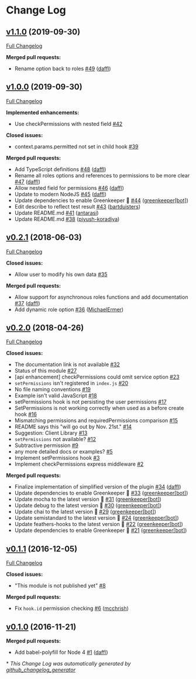 # Change Log

## [v1.1.0](https://github.com/feathersjs-ecosystem/feathers-permissions/tree/v1.1.0) (2019-09-30)
[Full Changelog](https://github.com/feathersjs-ecosystem/feathers-permissions/compare/v1.0.0...v1.1.0)

**Merged pull requests:**

- Rename option back to roles [\#49](https://github.com/feathersjs-ecosystem/feathers-permissions/pull/49) ([daffl](https://github.com/daffl))

## [v1.0.0](https://github.com/feathersjs-ecosystem/feathers-permissions/tree/v1.0.0) (2019-09-30)
[Full Changelog](https://github.com/feathersjs-ecosystem/feathers-permissions/compare/v0.2.1...v1.0.0)

**Implemented enhancements:**

- Use checkPermissions with nested field [\#42](https://github.com/feathersjs-ecosystem/feathers-permissions/issues/42)

**Closed issues:**

- context.params.permitted not set in child hook  [\#39](https://github.com/feathersjs-ecosystem/feathers-permissions/issues/39)

**Merged pull requests:**

- Add TypeScript definitions [\#48](https://github.com/feathersjs-ecosystem/feathers-permissions/pull/48) ([daffl](https://github.com/daffl))
- Rename all roles options and references to permissions to be more clear [\#47](https://github.com/feathersjs-ecosystem/feathers-permissions/pull/47) ([daffl](https://github.com/daffl))
- Allow nested field for permissions [\#46](https://github.com/feathersjs-ecosystem/feathers-permissions/pull/46) ([daffl](https://github.com/daffl))
- Update to modern NodeJS [\#45](https://github.com/feathersjs-ecosystem/feathers-permissions/pull/45) ([daffl](https://github.com/daffl))
- Update dependencies to enable Greenkeeper 🌴 [\#44](https://github.com/feathersjs-ecosystem/feathers-permissions/pull/44) ([greenkeeper[bot]](https://github.com/apps/greenkeeper))
- Edit describe to reflect test result [\#43](https://github.com/feathersjs-ecosystem/feathers-permissions/pull/43) ([bartduisters](https://github.com/bartduisters))
- Update README.md [\#41](https://github.com/feathersjs-ecosystem/feathers-permissions/pull/41) ([antarasi](https://github.com/antarasi))
- Update README.md [\#38](https://github.com/feathersjs-ecosystem/feathers-permissions/pull/38) ([piyush-koradiya](https://github.com/piyush-koradiya))

## [v0.2.1](https://github.com/feathersjs-ecosystem/feathers-permissions/tree/v0.2.1) (2018-06-03)
[Full Changelog](https://github.com/feathersjs-ecosystem/feathers-permissions/compare/v0.2.0...v0.2.1)

**Closed issues:**

- Allow user to modify his own data [\#35](https://github.com/feathersjs-ecosystem/feathers-permissions/issues/35)

**Merged pull requests:**

- Allow support for asynchronous roles functions and add documentation [\#37](https://github.com/feathersjs-ecosystem/feathers-permissions/pull/37) ([daffl](https://github.com/daffl))
- Add dynamic role option [\#36](https://github.com/feathersjs-ecosystem/feathers-permissions/pull/36) ([MichaelErmer](https://github.com/MichaelErmer))

## [v0.2.0](https://github.com/feathersjs-ecosystem/feathers-permissions/tree/v0.2.0) (2018-04-26)
[Full Changelog](https://github.com/feathersjs-ecosystem/feathers-permissions/compare/v0.1.1...v0.2.0)

**Closed issues:**

-  The documentation link is not available [\#32](https://github.com/feathersjs-ecosystem/feathers-permissions/issues/32)
- Status of this module [\#27](https://github.com/feathersjs-ecosystem/feathers-permissions/issues/27)
- \[api enhancement\] checkPermissions could omit service option [\#23](https://github.com/feathersjs-ecosystem/feathers-permissions/issues/23)
- `setPermissions` isn't registered  in `index.js` [\#20](https://github.com/feathersjs-ecosystem/feathers-permissions/issues/20)
- No file naming conventions [\#19](https://github.com/feathersjs-ecosystem/feathers-permissions/issues/19)
- Example isn't valid JavaScript [\#18](https://github.com/feathersjs-ecosystem/feathers-permissions/issues/18)
- setPermissions hook is not persisting the user permissions [\#17](https://github.com/feathersjs-ecosystem/feathers-permissions/issues/17)
- SetPermissions is not working correctly when used as a before create hook [\#16](https://github.com/feathersjs-ecosystem/feathers-permissions/issues/16)
- Mismatching permissions and requiredPermissions comparison [\#15](https://github.com/feathersjs-ecosystem/feathers-permissions/issues/15)
- README says this "will go out by Nov. 21st." [\#14](https://github.com/feathersjs-ecosystem/feathers-permissions/issues/14)
- Suggestion: Client Library [\#13](https://github.com/feathersjs-ecosystem/feathers-permissions/issues/13)
- `setPermissions` not available? [\#12](https://github.com/feathersjs-ecosystem/feathers-permissions/issues/12)
- Subtractive permission [\#9](https://github.com/feathersjs-ecosystem/feathers-permissions/issues/9)
- any more detailed docs or examples? [\#5](https://github.com/feathersjs-ecosystem/feathers-permissions/issues/5)
- Implement setPermissions hook [\#3](https://github.com/feathersjs-ecosystem/feathers-permissions/issues/3)
- Implement checkPermissions express middleware [\#2](https://github.com/feathersjs-ecosystem/feathers-permissions/issues/2)

**Merged pull requests:**

- Finalize implementation of simplified version of the plugin [\#34](https://github.com/feathersjs-ecosystem/feathers-permissions/pull/34) ([daffl](https://github.com/daffl))
- Update dependencies to enable Greenkeeper 🌴 [\#33](https://github.com/feathersjs-ecosystem/feathers-permissions/pull/33) ([greenkeeper[bot]](https://github.com/apps/greenkeeper))
- Update mocha to the latest version 🚀 [\#31](https://github.com/feathersjs-ecosystem/feathers-permissions/pull/31) ([greenkeeper[bot]](https://github.com/apps/greenkeeper))
- Update debug to the latest version 🚀 [\#30](https://github.com/feathersjs-ecosystem/feathers-permissions/pull/30) ([greenkeeper[bot]](https://github.com/apps/greenkeeper))
- Update chai to the latest version 🚀 [\#29](https://github.com/feathersjs-ecosystem/feathers-permissions/pull/29) ([greenkeeper[bot]](https://github.com/apps/greenkeeper))
- Update semistandard to the latest version 🚀 [\#24](https://github.com/feathersjs-ecosystem/feathers-permissions/pull/24) ([greenkeeper[bot]](https://github.com/apps/greenkeeper))
- Update feathers-hooks to the latest version 🚀 [\#22](https://github.com/feathersjs-ecosystem/feathers-permissions/pull/22) ([greenkeeper[bot]](https://github.com/apps/greenkeeper))
- Update dependencies to enable Greenkeeper 🌴 [\#21](https://github.com/feathersjs-ecosystem/feathers-permissions/pull/21) ([greenkeeper[bot]](https://github.com/apps/greenkeeper))

## [v0.1.1](https://github.com/feathersjs-ecosystem/feathers-permissions/tree/v0.1.1) (2016-12-05)
[Full Changelog](https://github.com/feathersjs-ecosystem/feathers-permissions/compare/v0.1.0...v0.1.1)

**Closed issues:**

- "This module is not published yet" [\#8](https://github.com/feathersjs-ecosystem/feathers-permissions/issues/8)

**Merged pull requests:**

- Fix `hook.id` permission checking [\#6](https://github.com/feathersjs-ecosystem/feathers-permissions/pull/6) ([mcchrish](https://github.com/mcchrish))

## [v0.1.0](https://github.com/feathersjs-ecosystem/feathers-permissions/tree/v0.1.0) (2016-11-21)
**Merged pull requests:**

- Add babel-polyfill for Node 4 [\#1](https://github.com/feathersjs-ecosystem/feathers-permissions/pull/1) ([daffl](https://github.com/daffl))



\* *This Change Log was automatically generated by [github_changelog_generator](https://github.com/skywinder/Github-Changelog-Generator)*